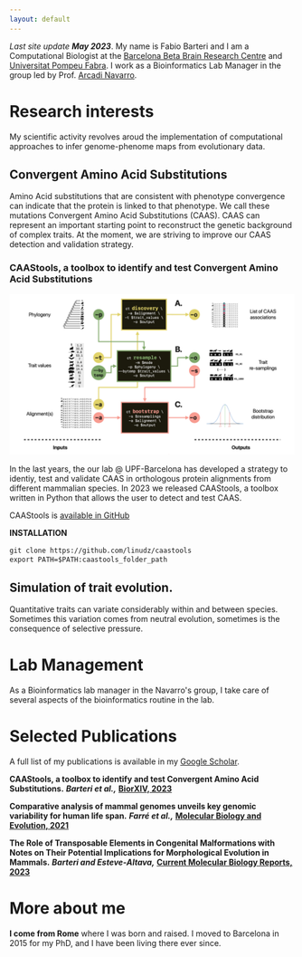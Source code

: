 ```yaml
---
layout: default
---
```


*Last site update **May 2023***. My name is Fabio Barteri and I am a Computational Biologist at the [Barcelona Beta Brain Research Centre](https://www.barcelonabeta.org/en) and [Universitat Pompeu Fabra](https://www.ibe.upf-csic.es/). I work as a Bioinformatics Lab Manager in the group led by Prof. [Arcadi Navarro](https://twitter.com/ArcadiNavarro).

# Research interests
My scientific activity revolves aroud the implementation of computational approaches to infer genome-phenome maps from evolutionary data. 

## Convergent Amino Acid Substitutions
Amino Acid substitutions that are consistent with phenotype convergence can indicate that the protein is linked to that phenotype. We call these mutations Convergent Amino Acid Substitutions (CAAS). CAAS can represent an important starting point to reconstruct the genetic background of complex traits. At the moment, we are striving to improve our CAAS detection and validation strategy.

### CAAStools, a toolbox to identify and test Convergent Amino Acid Substitutions

![CAAStools](assets/img/caastools.jpeg)

In the last years, the our lab @ UPF-Barcelona has developed a strategy to identiy, test and validate CAAS in orthologous protein alignments from different mammalian species. In 2023 we released CAAStools, a toolbox written in Python that allows the user to detect and test CAAS. 

CAAStools is [available in GitHub](https://github.com/linudz/caastools)

**INSTALLATION**
```
git clone https://github.com/linudz/caastools
export PATH=$PATH:caastools_folder_path
```

## Simulation of trait evolution.
Quantitative traits can variate considerably within and between species. Sometimes this variation comes from neutral evolution, sometimes is the consequence of selective pressure.

# Lab Management
As a Bioinformatics lab manager in the Navarro's group, I take care of several aspects of the bioinformatics routine in the lab.

# Selected Publications
A full list of my publications is available in my [Google Scholar](https://scholar.google.com/citations?user=Na2xNecAAAAJ&hl=it).

**CAAStools, a toolbox to identify and test Convergent Amino Acid Substitutions.** ***Barteri et al.,*** **[BiorXIV, 2023](https://www.biorxiv.org/content/10.1101/2022.12.14.520422v2.abstract)**

**Comparative analysis of mammal genomes unveils key genomic variability for human life span.** ***Farré et al.,*** **[Molecular Biology and Evolution, 2021](https://academic.oup.com/mbe/article/38/11/4948/6326808)**

**The Role of Transposable Elements in Congenital Malformations with Notes on Their Potential Implications for Morphological Evolution in Mammals.** ***Barteri and Esteve-Altava,*** **[ Current Molecular Biology Reports, 2023](https://link.springer.com/article/10.1007/s40610-020-00134-z)**


# More about me

**I come from Rome** where I was born and raised. I moved to Barcelona in 2015 for my PhD, and I have been living there ever since.